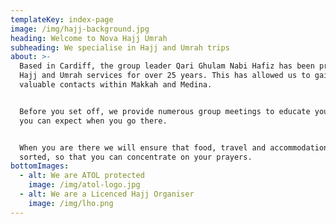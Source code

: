 ```yaml
---
templateKey: index-page
image: /img/hajj-background.jpg
heading: Welcome to Nova Hajj Umrah
subheading: We specialise in Hajj and Umrah trips
about: >-
  Based in Cardiff, the group leader Qari Ghulam Nabi Hafiz has been providing
  Hajj and Umrah services for over 25 years. This has allowed us to gain
  valuable contacts within Makkah and Medina.


  Before you set off, we provide numerous group meetings to educate you on what
  you can expect when you go there.


  When you are there we will ensure that food, travel and accommodation is all
  sorted, so that you can concentrate on your prayers.
bottomImages:
  - alt: We are ATOL protected
    image: /img/atol-logo.jpg
  - alt: We are a Licenced Hajj Organiser
    image: /img/lho.png
---
```


